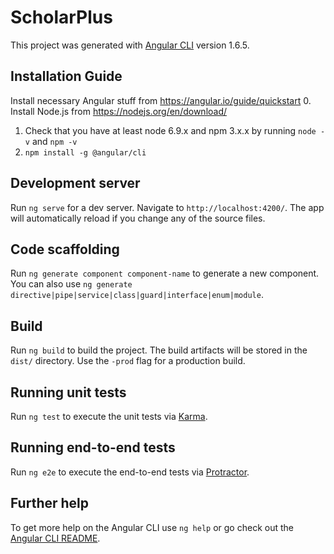 # ScholarPlus

This project was generated with [Angular CLI](https://github.com/angular/angular-cli) version 1.6.5.

## Installation Guide
Install necessary Angular stuff from https://angular.io/guide/quickstart
0. Install Node.js from https://nodejs.org/en/download/
1. Check that you have at least node 6.9.x and npm 3.x.x by running `node -v` and `npm -v`
2. `npm install -g @angular/cli`

## Development server

Run `ng serve` for a dev server. Navigate to `http://localhost:4200/`. The app will automatically reload if you change any of the source files.

## Code scaffolding

Run `ng generate component component-name` to generate a new component. You can also use `ng generate directive|pipe|service|class|guard|interface|enum|module`.

## Build

Run `ng build` to build the project. The build artifacts will be stored in the `dist/` directory. Use the `-prod` flag for a production build.

## Running unit tests

Run `ng test` to execute the unit tests via [Karma](https://karma-runner.github.io).

## Running end-to-end tests

Run `ng e2e` to execute the end-to-end tests via [Protractor](http://www.protractortest.org/).

## Further help

To get more help on the Angular CLI use `ng help` or go check out the [Angular CLI README](https://github.com/angular/angular-cli/blob/master/README.md).
